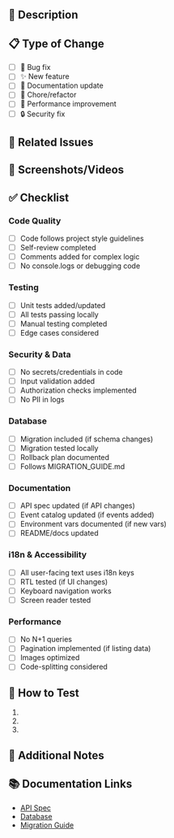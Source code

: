## 🎯 Description
<!-- Clear description of what this PR does -->

## 📋 Type of Change
- [ ] 🐛 Bug fix
- [ ] ✨ New feature
- [ ] 📝 Documentation update
- [ ] 🔧 Chore/refactor
- [ ] 🚀 Performance improvement
- [ ] 🔒 Security fix

## 🔗 Related Issues
<!-- Link related issues: Closes #123, Related to #456 -->

## 📸 Screenshots/Videos
<!-- For UI changes, add before/after screenshots -->

## ✅ Checklist

### Code Quality
- [ ] Code follows project style guidelines
- [ ] Self-review completed
- [ ] Comments added for complex logic
- [ ] No console.logs or debugging code

### Testing
- [ ] Unit tests added/updated
- [ ] All tests passing locally
- [ ] Manual testing completed
- [ ] Edge cases considered

### Security & Data
- [ ] No secrets/credentials in code
- [ ] Input validation added
- [ ] Authorization checks implemented
- [ ] No PII in logs

### Database
- [ ] Migration included (if schema changes)
- [ ] Migration tested locally
- [ ] Rollback plan documented
- [ ] Follows MIGRATION_GUIDE.md

### Documentation
- [ ] API spec updated (if API changes)
- [ ] Event catalog updated (if events added)
- [ ] Environment vars documented (if new vars)
- [ ] README/docs updated

### i18n & Accessibility
- [ ] All user-facing text uses i18n keys
- [ ] RTL tested (if UI changes)
- [ ] Keyboard navigation works
- [ ] Screen reader tested

### Performance
- [ ] No N+1 queries
- [ ] Pagination implemented (if listing data)
- [ ] Images optimized
- [ ] Code-splitting considered

## 🧪 How to Test
<!-- Step-by-step testing instructions -->

1. 
2. 
3. 

## 📝 Additional Notes
<!-- Anything else reviewers should know -->

## 📚 Documentation Links
<!-- Link to relevant docs -->

- [API Spec](../docs/backend/API_SPEC.md)
- [Database](../docs/data/DATABASE.md)
- [Migration Guide](../docs/data/MIGRATION_GUIDE.md)
